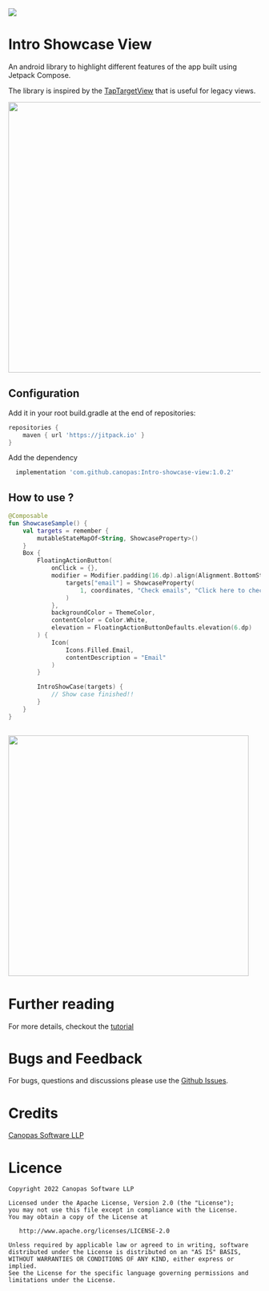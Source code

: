 <img src="https://github.com/canopas/JetTapTarget/blob/master/gif/4-%20intro%20showcase.jpg" />

# Intro Showcase View
An android library to highlight different features of the app built using Jetpack Compose.

The library is inspired by the [TapTargetView](https://github.com/KeepSafe/TapTargetView) that is useful for legacy views.


<img src="https://github.com/canopas/Intro-showcase-view/blob/master/gif/intro1.gif" height="540" />

## Configuration
Add it in your root build.gradle at the end of repositories:
```gradle
repositories {
    maven { url 'https://jitpack.io' }
}
  ```
  
Add the dependency
```gradle
  implementation 'com.github.canopas:Intro-showcase-view:1.0.2'
```

## How to use ?
```kotlin
@Composable
fun ShowcaseSample() {
    val targets = remember {
        mutableStateMapOf<String, ShowcaseProperty>()
    }
    Box {
        FloatingActionButton(
            onClick = {},
            modifier = Modifier.padding(16.dp).align(Alignment.BottomStart).onGloballyPositioned { coordinates ->
                targets["email"] = ShowcaseProperty(
                    1, coordinates, "Check emails", "Click here to check/send emails"
                )
            },
            backgroundColor = ThemeColor,
            contentColor = Color.White,
            elevation = FloatingActionButtonDefaults.elevation(6.dp)
        ) {
            Icon(
                Icons.Filled.Email,
                contentDescription = "Email"
            )
        }

        IntroShowCase(targets) {
            // Show case finished!!
        }
    }
}
   
```
<img src="https://github.com/canopas/Intro-showcase-view/blob/master/gif/intro2.gif" height="480" />

# Further reading
For more details, checkout the [tutorial](https://blog.canopas.com/intro-showcase-view-in-jetpack-compose-ac044cd3bf28)

# Bugs and Feedback
For bugs, questions and discussions please use the [Github Issues](https://github.com/canopas/JetTapTarget/issues).

# Credits

[Canopas Software LLP](https://canopas.com/)

# Licence

```
Copyright 2022 Canopas Software LLP

Licensed under the Apache License, Version 2.0 (the "License");
you may not use this file except in compliance with the License.
You may obtain a copy of the License at

   http://www.apache.org/licenses/LICENSE-2.0

Unless required by applicable law or agreed to in writing, software
distributed under the License is distributed on an "AS IS" BASIS,
WITHOUT WARRANTIES OR CONDITIONS OF ANY KIND, either express or implied.
See the License for the specific language governing permissions and
limitations under the License.
```

